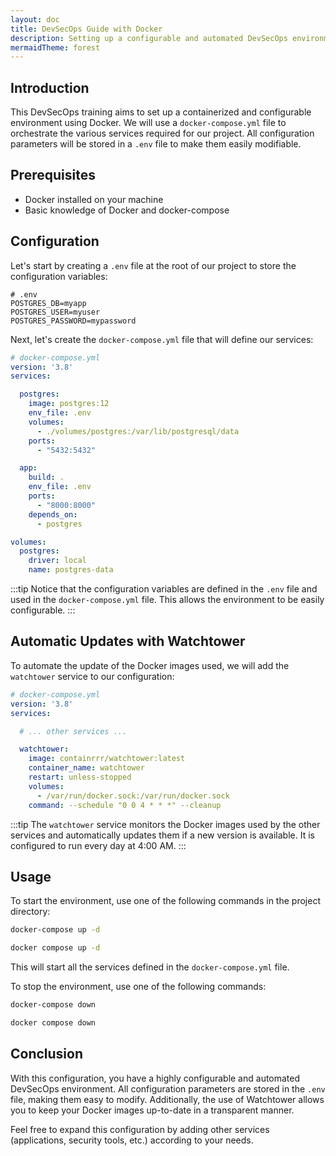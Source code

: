 ```yaml
---
layout: doc
title: DevSecOps Guide with Docker
description: Setting up a configurable and automated DevSecOps environment with Docker
mermaidTheme: forest
---
```


## Introduction

This DevSecOps training aims to set up a containerized and configurable environment using Docker. We will use a `docker-compose.yml` file to orchestrate the various services required for our project. All configuration parameters will be stored in a `.env` file to make them easily modifiable.

## Prerequisites

- Docker installed on your machine
- Basic knowledge of Docker and docker-compose

## Configuration

Let's start by creating a `.env` file at the root of our project to store the configuration variables:

```
# .env
POSTGRES_DB=myapp
POSTGRES_USER=myuser
POSTGRES_PASSWORD=mypassword
```

Next, let's create the `docker-compose.yml` file that will define our services:

```yaml
# docker-compose.yml
version: '3.8'
services:

  postgres:
    image: postgres:12
    env_file: .env
    volumes:
      - ./volumes/postgres:/var/lib/postgresql/data
    ports:
      - "5432:5432"

  app:
    build: .
    env_file: .env
    ports:
      - "8000:8000"
    depends_on:
      - postgres

volumes:
  postgres:
    driver: local
    name: postgres-data
```

:::tip
Notice that the configuration variables are defined in the `.env` file and used in the `docker-compose.yml` file. This allows the environment to be easily configurable.
:::

## Automatic Updates with Watchtower

To automate the update of the Docker images used, we will add the `watchtower` service to our configuration:

```yaml
# docker-compose.yml
version: '3.8'
services:

  # ... other services ...

  watchtower:
    image: containrrr/watchtower:latest
    container_name: watchtower
    restart: unless-stopped
    volumes:
      - /var/run/docker.sock:/var/run/docker.sock
    command: --schedule "0 0 4 * * *" --cleanup
```

:::tip
The `watchtower` service monitors the Docker images used by the other services and automatically updates them if a new version is available. It is configured to run every day at 4:00 AM.
:::

## Usage

To start the environment, use one of the following commands in the project directory:

```bash [APT]
docker-compose up -d
```
```bash [Plugin]
docker compose up -d
```

This will start all the services defined in the `docker-compose.yml` file.

To stop the environment, use one of the following commands:

```bash [APT]
docker-compose down
```
```bash [Plugin]
docker compose down
```

## Conclusion

With this configuration, you have a highly configurable and automated DevSecOps environment. All configuration parameters are stored in the `.env` file, making them easy to modify. Additionally, the use of Watchtower allows you to keep your Docker images up-to-date in a transparent manner.

Feel free to expand this configuration by adding other services (applications, security tools, etc.) according to your needs.